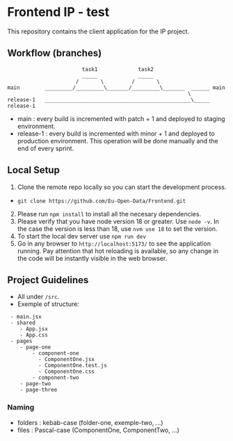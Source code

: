 # Frontend IP - test

This repository contains the client application for the IP project.

## Workflow (branches)

```
                        task1             task2
                        _____             _____
                      /       \         /       \
main        _________/_________\_______/_________\_______  ______ main
                                                          \
release-1   _______________________________________________\_____ release-1
```

- main : every build is incremented with patch + 1 and deployed to staging environment.
- release-1 : every build is incremented with minor + 1 and deployed to production environment. This operation will be done manually and the end of every sprint.

## Local Setup

1. Clone the remote repo locally so you can start the development process. 
- `git clone https://github.com/Eu-Open-Data/Frontend.git`

2. Please run `npm install` to install all the necesary dependencies.
3. Please verify that you have node version 18 or greater. Use `node -v`. In the case the version is less than 18, use `nvm use 18` to set the version.
4. To start the local dev server use `npm run dev`
5. Go in any browser to `http://localhost:5173/` to see the application running. Pay attention that hot reloading is available, so any change in the code will be instantly visible in the web browser.

## Project Guidelines

- All under `/src`.
- Exemple of structure:

```
 - main.jsx
 - shared
    - App.jsx
    - App.css
 - pages
    - page-one
        - component-one
          - ComponentOne.jsx
          - ComponentOne.test.js
          - ComponentOne.css
        - component-two
    - page-two
    - page-three
```

### Naming
- folders : kebab-case (folder-one, exemple-two, ...)
- files   : Pascal-case (ComponentOne, ComponentTwo, ...)
